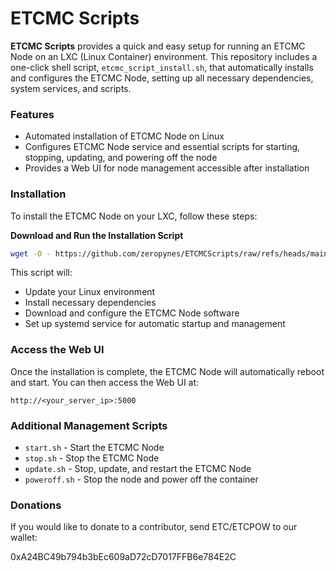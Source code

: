 # ETCMC Scripts

**ETCMC Scripts** provides a quick and easy setup for running an ETCMC Node on an LXC (Linux Container) environment. This repository includes a one-click shell script, `etcmc_script_install.sh`, that automatically installs and configures the ETCMC Node, setting up all necessary dependencies, system services, and scripts.

### Features

- Automated installation of ETCMC Node on Linux
- Configures ETCMC Node service and essential scripts for starting, stopping, updating, and powering off the node
- Provides a Web UI for node management accessible after installation

### Installation

To install the ETCMC Node on your LXC, follow these steps:

**Download and Run the Installation Script**
   ```sh
   wget -O - https://github.com/zeropynes/ETCMCScripts/raw/refs/heads/main/etcmc_script_install.sh | sh
   ```


This script will:
- Update your Linux environment
- Install necessary dependencies
- Download and configure the ETCMC Node software
- Set up systemd service for automatic startup and management

### Access the Web UI

Once the installation is complete, the ETCMC Node will automatically reboot and start. You can then access the Web UI at:
```
http://<your_server_ip>:5000
```

### Additional Management Scripts

- `start.sh` - Start the ETCMC Node
- `stop.sh` - Stop the ETCMC Node
- `update.sh` - Stop, update, and restart the ETCMC Node
- `poweroff.sh` - Stop the node and power off the container

### Donations

If you would like to donate to a contributor, send ETC/ETCPOW to our wallet:

0xA24BC49b794b3bEc609aD72cD7017FFB6e784E2C